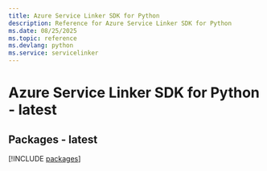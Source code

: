 ```yaml
---
title: Azure Service Linker SDK for Python
description: Reference for Azure Service Linker SDK for Python
ms.date: 08/25/2025
ms.topic: reference
ms.devlang: python
ms.service: servicelinker
---
```

# Azure Service Linker SDK for Python - latest
## Packages - latest
[!INCLUDE [packages](service-linker-index.md)]